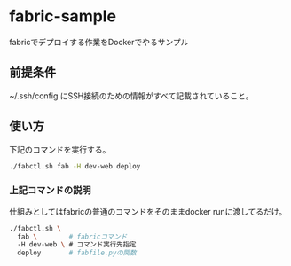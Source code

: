 # fabric-sample

fabricでデプロイする作業をDockerでやるサンプル

## 前提条件

~/.ssh/config にSSH接続のための情報がすべて記載されていること。

## 使い方

下記のコマンドを実行する。

```bash
./fabctl.sh fab -H dev-web deploy
```

### 上記コマンドの説明

仕組みとしてはfabricの普通のコマンドをそのままdocker runに渡してるだけ。

```bash
./fabctl.sh \
  fab \        # fabricコマンド
  -H dev-web \ # コマンド実行先指定
  deploy       # fabfile.pyの関数
```

